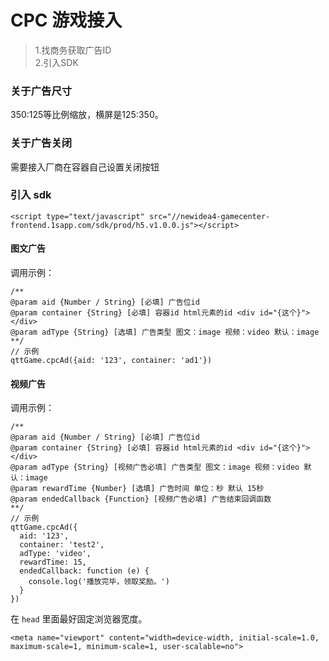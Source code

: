 # CPC 游戏接入

>1.找商务获取广告ID<br>
>2.引入SDK


### 关于广告尺寸

350:125等比例缩放，横屏是125:350。

###  关于广告关闭
需要接入厂商在容器自己设置关闭按钮

### 引入 sdk

```
<script type="text/javascript" src="//newidea4-gamecenter-frontend.1sapp.com/sdk/prod/h5.v1.0.0.js"></script>
```

#### 图文广告

调用示例：

```
/**
@param aid {Number / String} [必填] 广告位id
@param container {String} [必填] 容器id html元素的id <div id="{这个}"></div>
@param adType {String} [选填] 广告类型 图文：image 视频：video 默认：image
**/
// 示例
qttGame.cpcAd({aid: '123', container: 'ad1'})
```

#### 视频广告

调用示例：

```
/**
@param aid {Number / String} [必填] 广告位id
@param container {String} [必填] 容器id html元素的id <div id="{这个}"></div>
@param adType {String} [视频广告必填] 广告类型 图文：image 视频：video 默认：image
@param rewardTime {Number} [选填] 广告时间 单位：秒 默认 15秒
@param endedCallback {Function} [视频广告必填] 广告结束回调函数
**/
// 示例
qttGame.cpcAd({
  aid: '123',
  container: 'test2',
  adType: 'video',
  rewardTime: 15,
  endedCallback: function (e) {
    console.log('播放完毕，领取奖励。')
  }
})
```

在 `head` 里面最好固定浏览器宽度。

```
<meta name="viewport" content="width=device-width, initial-scale=1.0, maximum-scale=1, minimum-scale=1, user-scalable=no">
```
